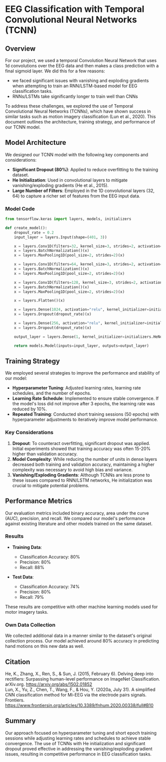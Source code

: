 # EEG Classification with Temporal Convolutional Neural Networks (TCNN)

## Overview
For our project, we used a temporal Convolution Neural Network that uses 1d convolutions over the EEG data and then makes a class prediction with a final sigmoid layer.
We did this for a few reasons:
- we faced significant issues with vanishing and exploding gradients when attempting to train an RNN/LSTM-based model for EEG classification tasks.
- RNNs/LSTMs take significantly longer to train well than CNNs

To address these challenges, we explored the use of Temporal Convolutional Neural Networks (TCNNs), which have shown success in similar tasks such as motion imagery classification (Lun et al., 2020). This document outlines the architecture, training strategy, and performance of our TCNN model.

## Model Architecture
We designed our TCNN model with the following key components and considerations:

- **Significant Dropout (80%)**: Applied to reduce overfitting to the training dataset.
- **He Initialization**: Used in convolutional layers to mitigate vanishing/exploding gradients (He et al., 2015).
- **Large Number of Filters**: Employed in the 1D convolutional layers (32, 64) to capture a richer set of features from the EEG input data.

### Model Code
```python
from tensorflow.keras import layers, models, initializers

def create_model():
    dropout_rate = 0.2
    input_layer = layers.Input(shape=(401, 3))

    x = layers.Conv1D(filters=32, kernel_size=3, strides=2, activation='relu', kernel_initializer=initializers.HeNormal(), padding="same")(input_layer)
    x = layers.BatchNormalization()(x)
    x = layers.MaxPooling1D(pool_size=2, strides=2)(x)

    x = layers.Conv1D(filters=64, kernel_size=3, strides=2, activation='relu', kernel_initializer=initializers.HeNormal(), padding="same")(x)
    x = layers.BatchNormalization()(x)
    x = layers.MaxPooling1D(pool_size=2, strides=2)(x)

    x = layers.Conv1D(filters=128, kernel_size=3, strides=2, activation='relu', kernel_initializer=initializers.HeNormal(), padding="same")(x)
    x = layers.BatchNormalization()(x)
    x = layers.MaxPooling1D(pool_size=2, strides=2)(x)

    x = layers.Flatten()(x)

    x = layers.Dense(1024, activation="relu", kernel_initializer=initializers.HeNormal())(x)
    x = layers.Dropout(dropout_rate)(x)

    x = layers.Dense(256, activation="relu", kernel_initializer=initializers.HeNormal())(x)
    x = layers.Dropout(dropout_rate)(x)

    output_layer = layers.Dense(1, kernel_initializer=initializers.HeNormal(), activation="sigmoid")(x)

    return models.Model(inputs=input_layer, outputs=output_layer)
```

## Training Strategy
We employed several strategies to improve the performance and stability of our model:

- **Hyperparameter Tuning**: Adjusted learning rates, learning rate schedules, and the number of epochs.
- **Learning Rate Schedule**: Implemented to ensure stable convergence. If the model's loss did not improve after 3 epochs, the learning rate was reduced by 10%.
- **Repeated Training**: Conducted short training sessions (50 epochs) with hyperparameter adjustments to iteratively improve model performance.

### Key Considerations
1. **Dropout**: To counteract overfitting, significant dropout was applied. Initial experiments showed that training accuracy was often 15-20% higher than validation accuracy.
2. **Model Complexity**: While reducing the number of units in dense layers decreased both training and validation accuracy, maintaining a higher complexity was necessary to avoid high bias and variance.
3. **Vanishing/Exploding Gradients**: Although TCNNs are less prone to these issues compared to RNN/LSTM networks, He initialization was crucial to mitigate potential problems.

## Performance Metrics
Our evaluation metrics included binary accuracy, area under the curve (AUC), precision, and recall. We compared our model's performance against existing literature and other models trained on the same dataset.

### Results
- **Training Data**:
  - Classification Accuracy: 80%
  - Precision: 80%
  - Recall: 88%
  
- **Test Data**:
  - Classification Accuracy: 74%
  - Precision: 80%
  - Recall: 79%

These results are competitive with other machine learning models used for motor imagery tasks.

### Own Data Collection
We collected additional data in a manner similar to the dataset's original collection process. Our model achieved around 80% accuracy in predicting hand motions on this new data as well.

## Citation
He, K., Zhang, X., Ren, S., & Sun, J. (2015, February 6). Delving deep into rectifiers: Surpassing human-level performance on ImageNet Classification. arXiv.org. https://arxiv.org/abs/1502.01852 <br>
Lun, X., Yu, Z., Chen, T., Wang, F., & Hou, Y. (2020a, July 31). A simplified CNN classification method for Mi-EEG via the electrode pairs signals. Frontiers. https://www.frontiersin.org/articles/10.3389/fnhum.2020.00338/full#B10 


## Summary
Our approach focused on hyperparameter tuning and short epoch training sessions while adjusting learning rates and schedules to achieve stable convergence. The use of TCNNs with He initialization and significant dropout proved effective in addressing the vanishing/exploding gradient issues, resulting in competitive performance in EEG classification tasks.
